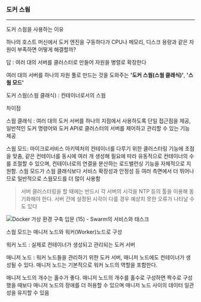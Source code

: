 ### 도커 스웜

------

도커 스웜을 사용하는 이유

하나의 호스트 머신에서 도커 엔진을 구동하다가 CPU나 메모리, 디스크 용량과 같은 자원이 부족하면 어떻게 해결할까?

답 : 여러 대의 서버를 클러스터로 만들어 자원을 병렬로 확장한다

여러 대의 서버를 하나의 자원 풀로 만드는 것을 도와주는 **'도커 스웜(스웜 클래식)'**, **'스웜 모드'**

도커 스웜(스웜 클래식) : 컨테이너로서의 스웜

차이점

스웜 클래식 : 여러 대의 도커 서버를 하나의 지점에서 사용하도록 단일 접근점을 제공, 일반적인 도커 명령어와 도커 API로 클러스터의 서버를 제어하고 관리할 수 있는 기능 제공

스웜 모드: 마이크로서비스 아키텍처의 컨테이너를 다루기 위한 클러스터링 기능에 초점을 맞춤, 같은 컨테이너를 동시에 여러 개 생성해 필요에 따라 유동적으로 컨테이너의 수를 조절할 수 있으며, 컨테이너로의 연결을 분산하는 로드밸런싱 기능을 자체적으로 지원함. 스웜 모드가 스웜 클래식보다 서비스 확장성과 안정성 등 여러 측면에서 더 뛰어나므로 일반적으로 스웜모드를 더 많이 사용함

> 서버 클러스터링을 할 때에는 반드시 각 서버의 시각을 NTP 등의 툴을 이용해 동기화해야 한다. 서버 간에 설정된 시각이 다를 경우 예상치 못한 오류가 나타날 수도 있다

![Docker 가상 환경 구축 입문 (15) - Swarm의 서비스와 태스크](https://i.imgur.com/VLnzFUA.png)

스웜 모드는 매니저 노드와 워커(Worker)노드로 구성

워커 노드 : 실제로 컨테이너가 생성되고 관리되는 도커 서버

매니저 노드 : 워커 노드들을 관리하기 위한 도커 서버, 매니저 노드에도 컨테이너가 생성될 수 있다. 매니저 노드는 기본적으로 워커 노드의 역할을 포함한다.

매니저 노드의 개수는 홀수가 좋다. 매니저 노드의 개수를 홀수로 구성하면 짝수로 구성했을 때보다 매니저 노드의 장애를 더 허용할 수 있으며 매니저 노드 사이의 데이터 일관성을 유지할 수 있음